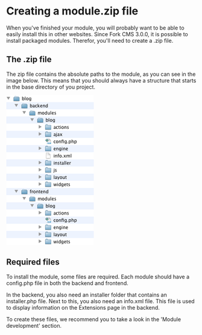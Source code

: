 # Creating a module.zip file

When you've finished your module, you will probably want to be able to easily install this in other websites. Since Fork CMS 3.0.0, it is possible to install packaged modules. Therefor, you'll need to create a .zip file.

## The .zip file

The zip file contains the absolute paths to the module, as you can see in the image below. This means that you should always have a structure that starts in the base directory of you project.

![Zip structure](assets/zip_structure.png)

## Required files

To install the module, some files are required. Each module should have a config.php file in both the backend and frontend.

In the backend, you also need an installer folder that contains an installer.php file. Next to this, you also need an info.xml file. This file is used to display information on the Extensions page in the backend. 

To create these files, we recommend you to take a look in the 'Module development' section.